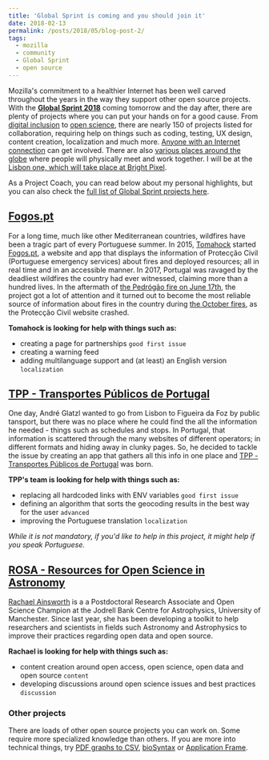 ```yaml
---
title: 'Global Sprint is coming and you should join it'
date: 2018-02-13
permalink: /posts/2018/05/blog-post-2/
tags:
  - mozilla
  - community
  - Global Sprint
  - open source
---
```


Mozilla's commitment to a healthier Internet has been well carved throughout the years in the way they support other open source projects. With the **[Global Sprint 2018](https://foundation.mozilla.org/opportunity/global-sprint/)** coming tomorrow and the day after, there are plenty of projects where you can put your hands on for a good cause. From [digital inclusion](https://github.com/mozilla/global-sprint/labels/%5BTrack%5D%20Digital%20Inclusion) to [open science](https://github.com/mozilla/global-sprint/issues?utf8=%E2%9C%93&q=is%3Aopen+is%3Aissue+%22open+science%22+), there are nearly 150 of projects listed for collaboration, requiring help on things such as coding, testing, UX design, content creation, localization and much more. [Anyone with an Internet connection](https://foundation.mozilla.org/opportunity/global-sprint/participate/) can get involved. There are also [various places around the globe](https://foundation.mozilla.org/opportunity/global-sprint/register/) where people will physically meet and work together. I will be at the [Lisbon one, which will take place at Bright Pixel](https://ti.to/Mozilla/global-sprint-lisboa18).

As a Project Coach, you can read below about my personal highlights, but you can also check the [full list of Global Sprint projects here](https://github.com/mozilla/global-sprint/milestone/1).

## [Fogos.pt](https://github.com/fogospt)

For a long time, much like other Mediterranean countries, wildfires have been a tragic part of every Portuguese summer. In 2015, [Tomahock](https://twitter.com/tomahock) started [Fogos.pt](https://fogos.pt/), a website and app that displays the information of Protecção Civil (Portuguese emergency services) about fires and deployed resources; all in real time and in an accessible manner. In 2017, Portugal was ravaged by the deadliest wildfires the country had ever witnessed, claiming more than a hundred lives. In the aftermath of [the Pedrógão fire on June 17th](https://en.wikipedia.org/wiki/June_2017_Portugal_wildfires), the project got a lot of attention and it turned out to become the most reliable source of information about fires in the country during [the October fires](https://en.wikipedia.org/wiki/October_2017_Iberian_wildfires), as the Protecção Civil website crashed.

**Tomahock is looking for help with things such as:**
- creating a page for partnerships `good first issue`
- creating a warning feed
- adding multilanguage support and (at least) an English version `localization`

## [TPP - Transportes Públicos de Portugal](https://github.com/tpportugal)

One day, André Glatzl wanted to go from Lisbon to Figueira da Foz by public tansport, but there was no place where he could find the all the information he needed - things such as schedules and stops. In Portugal, that information is scattered through the many websites of different operators; in different formats and hiding away in clunky pages. So, he decided to tackle the issue by creating an app that gathers all this info in one place and [TPP - Transportes Públicos de Portugal](https://www.tpp.pt/) was born.

**TPP's team is looking for help with things such as:**
- replacing all hardcoded links with ENV variables `good first issue`
- defining an algorithm that sorts the geocoding results in the best way for the user `advanced`
- improving the Portuguese translation `localization`

*While it is not mandatory, if you'd like to help in this project, it might help if you speak Portuguese.*

## [ROSA - Resources for Open Science in Astronomy](https://github.com/rainsworth/ROSA)

[Rachael Ainsworth](https://twitter.com/rachaelevelyn) is a a Postdoctoral Research Associate and Open Science Champion at the Jodrell Bank Centre for Astrophysics, University of Manchester. Since last year, she has been developing a toolkit to help researchers and scientists in fields such Astronomy and Astrophysics to improve their practices regarding open data and open source.

**Rachael is looking for help with things such as:**
- content creation around open access, open science, open data and open source `content`
- developing discussions around open science issues and best practices `discussion`


### Other projects

There are loads of other open source projects you can work on. Some require more specialized knowledge than others. If you are more into technical things, try [PDF graphs to CSV](https://github.com/mozilla/global-sprint/issues/293), [bioSyntax](https://github.com/mozilla/global-sprint/issues/154) or [Application Frame](https://github.com/mozilla/global-sprint/issues/278).
